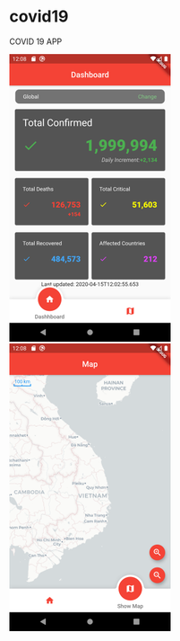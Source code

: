 # covid19

COVID 19 APP

<img src="https://raw.githubusercontent.com/nhatlang19/covid-19-app/master/resources/dashboard-1.png" height="512">
<img src="https://raw.githubusercontent.com/nhatlang19/covid-19-app/master/resources/maps-1.png" height="512">